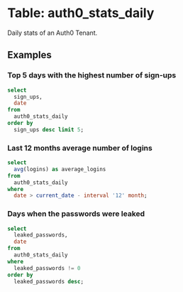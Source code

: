 # Table: auth0_stats_daily

Daily stats of an Auth0 Tenant.

## Examples

### Top 5 days with the highest number of sign-ups

```sql
select
  sign_ups,
  date
from
  auth0_stats_daily
order by
  sign_ups desc limit 5;
```

### Last 12 months average number of logins

```sql
select
  avg(logins) as average_logins
from
  auth0_stats_daily
where
  date > current_date - interval '12' month;
```

### Days when the passwords were leaked

```sql
select
  leaked_passwords,
  date
from
  auth0_stats_daily
where
  leaked_passwords != 0
order by
  leaked_passwords desc;
```

